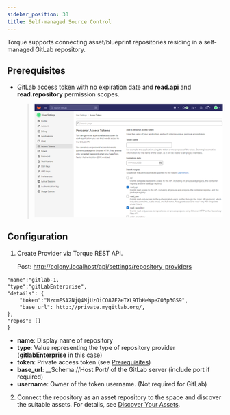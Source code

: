```yaml
---
sidebar_position: 30
title: Self-managed Source Control
---
```


Torque supports connecting asset/blueprint repositories residing in a self-managed GitLab repository. 

## Prerequisites

* GitLab access token with no expiration date and __read.api__ and __read.repository__ permission scopes.
  > ![Locale Dropdown](/img/gitlab-reqs.png)

## Configuration

1. Create Provider via Torque REST API.

   Post: http://colony.localhost/api/settings/repository_providers

  ```{
  "name":"gitlab-1,
  "type":"gitLabEnterprise",
  "details": {
      "token":"NzcmESA2NjQ4MjUzOiCO87F2eTXL9TbHeWpeZO3p3GS9",
      "base_url": http://private.mygitlab.org/,
  },
  "repos": []
}
  ```

   * __name__: Display name of repository
   * __type__: Value representing the type of repository provider (__gitlabEnterprise__ in this case)
   * __token__: Private access token (see [Prerequisites](#prerequisites))
   * __base_url__: __Schema://Host:Port/ of the GitLab server (include port if required)
   * __username__: Owner of the token username. (Not required for GitLab)
  
2. Connect the repository as an asset repository to the space and discover the suitable assets. For details, see [Discover Your Assets](/getting-started/Discover%20Your%20Assets). 




